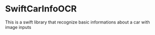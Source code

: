 # SwiftCarInfoOCR
This is a swift library that recognize basic informations about a car with image inputs
